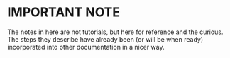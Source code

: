# IMPORTANT NOTE
The notes in here are not tutorials, but here for reference and the curious. The steps they describe have already been (or will be when ready) incorporated into other documentation in a nicer way.
